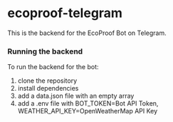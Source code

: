 # ecoproof-telegram

This is the backend for the EcoProof Bot on Telegram.

### Running the backend
To run the backend for the bot:
1) clone the repository 
2) install dependencies 
3) add a data.json file with an empty array
4) add a .env file with BOT_TOKEN=Bot API Token, WEATHER_API_KEY=OpenWeatherMap API Key
